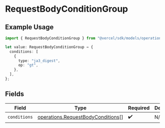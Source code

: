 # RequestBodyConditionGroup

## Example Usage

```typescript
import { RequestBodyConditionGroup } from "@vercel/sdk/models/operations/updatefirewallconfig.js";

let value: RequestBodyConditionGroup = {
  conditions: [
    {
      type: "ja3_digest",
      op: "gt",
    },
  ],
};
```

## Fields

| Field                                                                                  | Type                                                                                   | Required                                                                               | Description                                                                            |
| -------------------------------------------------------------------------------------- | -------------------------------------------------------------------------------------- | -------------------------------------------------------------------------------------- | -------------------------------------------------------------------------------------- |
| `conditions`                                                                           | [operations.RequestBodyConditions](../../models/operations/requestbodyconditions.md)[] | :heavy_check_mark:                                                                     | N/A                                                                                    |